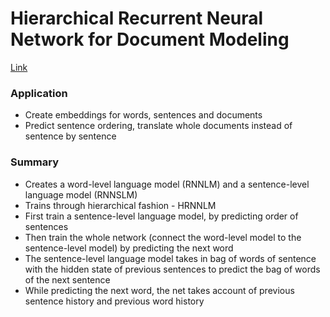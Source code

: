 # Hierarchical Recurrent Neural Network for Document Modeling

[Link](http://www.aclweb.org/anthology/D15-1106)

### Application
* Create embeddings for words, sentences and documents
* Predict sentence ordering, translate whole documents instead of sentence by sentence

### Summary
* Creates a word-level language model (RNNLM) and a sentence-level language model (RNNSLM)
* Trains through hierarchical fashion - HRNNLM
* First train a sentence-level language model, by predicting order of sentences
* Then train the whole network (connect the word-level model to the sentence-level model) by predicting the next word
* The sentence-level language model takes in bag of words of sentence with the hidden state of previous sentences to predict the bag of words of the next sentence
* While predicting the next word, the net takes account of previous sentence history and previous word history
